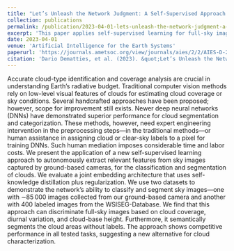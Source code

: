 ```yaml
---
title: "Let’s Unleash the Network Judgment: A Self-Supervised Approach for Cloud Image Analysis"
collection: publications
permalink: /publication/2023-04-01-lets-unleash-the-network-judgment-a-self-supervised-approach-for-cloud-image-analysis
excerpt: 'This paper applies self-supervised learning for full-sky image analysis.'
date: 2023-04-01
venue: 'Artificial Intelligence for the Earth Systems'
paperurl: 'https://journals.ametsoc.org/view/journals/aies/2/2/AIES-D-22-0063.1.xml'
citation: 'Dario Dematties, et al. (2023). &quot;Let’s Unleash the Network Judgment: A Self-Supervised Approach for Cloud Image Analysis.&quot; <i>Artificial Intelligence for the Earth Systems</i>. 2(2).'
---
```

Accurate cloud-type identification and coverage analysis are crucial in understanding Earth’s radiative budget. Traditional computer vision methods rely on low-level visual features of clouds for estimating cloud coverage or sky conditions. Several handcrafted approaches have been proposed; however, scope for improvement still exists. Newer deep neural networks (DNNs) have demonstrated superior performance for cloud segmentation and categorization. These methods, however, need expert engineering intervention in the preprocessing steps—in the traditional methods—or human assistance in assigning cloud or clear-sky labels to a pixel for training DNNs. Such human mediation imposes considerable time and labor costs. We present the application of a new self-supervised learning approach to autonomously extract relevant features from sky images captured by ground-based cameras, for the classification and segmentation of clouds. We evaluate a joint embedding architecture that uses self-knowledge distillation plus regularization. We use two datasets to demonstrate the network’s ability to classify and segment sky images—one with ∼85 000 images collected from our ground-based camera and another with 400 labeled images from the WSISEG-Database. We find that this approach can discriminate full-sky images based on cloud coverage, diurnal variation, and cloud-base height. Furthermore, it semantically segments the cloud areas without labels. The approach shows competitive performance in all tested tasks, suggesting a new alternative for cloud characterization.
